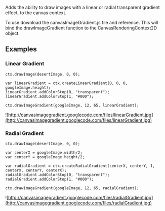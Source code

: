 Adds the ability to draw images with a linear or radial transparent gradient effect, to the canvas context.

To use download the canvasImageGradient.js file and reference. This will bind the drawImageGradient function to the CanvasRenderingContext2D object.

## Examples ##

### Linear Gradient ###

```
ctx.drawImage(desertImage, 0, 0);

var linearGradient = ctx.createLinearGradient(0, 0, 0, googleImage.height);
linearGradient.addColorStop(0, "transparent");
linearGradient.addColorStop(1, "#000");

ctx.drawImageGradient(googleImage, 12, 65, linearGradient);
```

![http://canvasimagegradient.googlecode.com/files/linearGradient.jpg](http://canvasimagegradient.googlecode.com/files/linearGradient.jpg)


### Radial Gradient ###

```
ctx.drawImage(desertImage, 0, 0);

var centerX = googleImage.width/2;
var centerY = googleImage.height/2;

var radialGradient = ctx.createRadialGradient(centerX, centerY, 1, centerX, centerY, centerX);
radialGradient.addColorStop(0, "transparent");
radialGradient.addColorStop(1, "#000");

ctx.drawImageGradient(googleImage, 12, 65, radialGradient);
```

![http://canvasimagegradient.googlecode.com/files/radialGradient.jpg](http://canvasimagegradient.googlecode.com/files/radialGradient.jpg)
